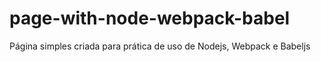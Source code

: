 # page-with-node-webpack-babel
Página simples criada para prática de uso de Nodejs, Webpack e Babeljs
